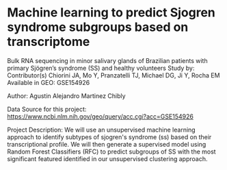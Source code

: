 # Machine learning to predict Sjogren syndrome subgroups based on transcriptome
Bulk RNA sequencing in minor salivary glands of Brazilian patients with primary Sjögren’s syndrome (SS) and healthy volunteers
Study by: Contributor(s)	Chiorini JA, Mo Y, Pranzatelli TJ, Michael DG, Ji Y, Rocha EM
Available in GEO: GSE154926 

Author:
Agustin Alejandro Martinez Chibly

Data Source for this project: https://www.ncbi.nlm.nih.gov/geo/query/acc.cgi?acc=GSE154926

Project Description: We will use an unsupervised machine learning approach to identify subtypes of sjogren's syndrome (ss) based on their transcriptional profile. We will then generate a supervised model using Random Forest Classifiers (RFC) to predict subgroups of SS with the most significant featured identified in our unsupervised clustering approach. 

